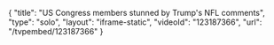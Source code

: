 {
    "title": "US Congress members stunned by Trump's NFL comments",
    "type": "solo",
    "layout": "iframe-static",
    "videoId": "123187366",
    "url": "\/tvpembed\/123187366"
}